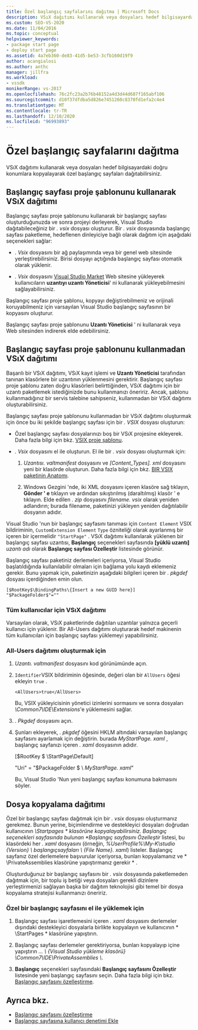 ```yaml
---
title: Özel başlangıç sayfalarını dağıtma | Microsoft Docs
description: VSıX dağıtımı kullanarak veya dosyaları hedef bilgisayardaki doğru konumlara kopyalayarak özel başlangıç sayfaları dağıtmayı öğrenin.
ms.custom: SEO-VS-2020
ms.date: 11/04/2016
ms.topic: conceptual
helpviewer_keywords:
- package start page
- deploy start page
ms.assetid: 4a7eb360-de83-41d5-be53-3cfb160d19f9
author: acangialosi
ms.author: anthc
manager: jillfra
ms.workload:
- vssdk
monikerRange: vs-2017
ms.openlocfilehash: 76c2fc23a2b76b48152a4d3d44d687f165abf106
ms.sourcegitcommit: d10f37dfdba5d826e7451260c8370fd1efa2c4e4
ms.translationtype: MT
ms.contentlocale: tr-TR
ms.lasthandoff: 12/10/2020
ms.locfileid: "96993893"
---
```

# <a name="deploy-custom-start-pages"></a>Özel başlangıç sayfalarını dağıtma

VSıX dağıtımı kullanarak veya dosyaları hedef bilgisayardaki doğru konumlara kopyalayarak özel başlangıç sayfaları dağıtabilirsiniz.

## <a name="vsix-deployment-by-using-the-start-page-project-template"></a>Başlangıç sayfası proje şablonunu kullanarak VSıX dağıtımı

Başlangıç sayfası proje şablonunu kullanarak bir başlangıç sayfası oluşturduğunuzda ve sonra projeyi derleyerek, Visual Studio dağıtabileceğiniz bir *. vsix* dosyası oluşturur. Bir *. vsix* dosyasında başlangıç sayfası paketleme, hedeflenen dinleyiciye bağlı olarak dağıtım için aşağıdaki seçenekleri sağlar:

- *. Vsix* dosyasını bir ağ paylaşımında veya bir genel web sitesinde yerleştirebilirsiniz. Birisi dosyayı açtığında başlangıç sayfası otomatik olarak yüklenir.

- *. Vsix* dosyasını [Visual Studio Market](https://marketplace.visualstudio.com/) Web sitesine yükleyerek kullanıcıların **uzantıyı uzantı Yöneticisi**' ni kullanarak yükleyebilmesini sağlayabilirsiniz.

Başlangıç sayfası proje şablonu, kopyayı değiştirebilmeniz ve orijinali koruyabilmeniz için varsayılan Visual Studio başlangıç sayfasının bir kopyasını oluşturur.

Başlangıç sayfası proje şablonunu **Uzantı Yöneticisi** ' ni kullanarak veya Web sitesinden indirerek elde edebilirsiniz.

## <a name="vsix-deployment-without-using-the-start-page-project-template"></a>Başlangıç sayfası proje şablonunu kullanmadan VSıX dağıtımı
 Başarılı bir VSıX dağıtımı, VSıX kayıt işlemi ve **Uzantı Yöneticisi** tarafından tanınan klasörlere bir uzantının yüklenmesini gerektirir. Başlangıç sayfası proje şablonu zaten doğru klasörleri belirttiğinden, VSıX dağıtımı için bir uzantı paketlemek istediğinizde bunu kullanmanızı öneririz. Ancak, şablonu kullanmadığınız bir servis talebine sahipseniz, kullanmadan bir VSıX dağıtımı oluşturabilirsiniz.

 Başlangıç sayfası proje şablonunu kullanmadan bir VSıX dağıtımı oluşturmak için önce bu iki şekilde başlangıç sayfası için bir *. VSIX* dosyası oluşturun:

- Özel başlangıç sayfası dosyalarınızı boş bir VSıX projesine ekleyerek. Daha fazla bilgi için bkz. [VSIX proje şablonu](../extensibility/vsix-project-template.md).

- *. Vsix* dosyasını el ile oluşturun. El ile bir *. vsix* dosyası oluşturmak için:

   1. *Uzantısı. valtmanifest* dosyasını ve *[Content_Types]. xml* dosyasını yeni bir klasörde oluşturun. Daha fazla bilgi için bkz. [BIR VSIX paketinin Anatomı](../extensibility/anatomy-of-a-vsix-package.md).

   2. Windows Gezgini 'nde, iki XML dosyasını içeren klasöre sağ tıklayın, **Gönder ' e** tıklayın ve ardından sıkıştırılmış (daraltılmış) klasör ' e tıklayın. Elde edilen *. zip* dosyasını *filename. vsix* olarak yeniden adlandırın; burada filename, paketinizi yükleyen yeniden dağıtılabilir dosyanın adıdır.

Visual Studio 'nun bir başlangıç sayfasını tanıması için `Content Element` VSIX bildiriminin, `CustomExtension Element` `Type` özniteliği olarak ayarlanmış bir içeren bir içermelidir `"StartPage"` . VSıX dağıtımı kullanılarak yüklenen bir başlangıç sayfası uzantısı, **Başlangıç** seçenekleri sayfasında **[yüklü uzantı]** *uzantı adı* olarak **Başlangıç sayfası Özelleştir** listesinde görünür.

Başlangıç sayfası paketiniz derlemeleri içeriyorsa, Visual Studio başlatıldığında kullanılabilir olmaları için bağlama yolu kaydı eklemeniz gerekir. Bunu yapmak için, paketinizin aşağıdaki bilgileri içeren bir *. pkgdef* dosyası içerdiğinden emin olun.

```
[$RootKey$\BindingPaths\{Insert a new GUID here}]
"$PackageFolder$"=""
```

### <a name="vsix-deployment-for-all-users"></a>Tüm kullanıcılar için VSıX dağıtımı
 Varsayılan olarak, VSıX paketlerinde dağıtılan uzantılar yalnızca geçerli kullanıcı için yüklenir. Bir All-Users dağıtımı oluşturarak hedef makinenin tüm kullanıcıları için başlangıç sayfası yüklemeyi yapabilirsiniz.

### <a name="to-create-an-all-users-deployment"></a>All-Users dağıtımı oluşturmak için

1. *Uzantı. valtmanifest* dosyasını kod görünümünde açın.

2. `Identifier`VSIX bildiriminin öğesinde, değeri olan bir `AllUsers` öğesi ekleyin `true` .

    ```
    <AllUsers>true</AllUsers>
    ```

     Bu, VSIX yükleyicisinin yönetici izinlerini sormasını ve sonra dosyaları *\Common7\IDE\Extensions*'e yüklemesini sağlar.

3. *. Pkgdef* dosyasını açın.

4. Şunları ekleyerek, *. pkgdef* öğesini HKLM altındaki varsayılan başlangıç sayfasını ayarlamak için değiştirin. burada *MyStartPage. xaml* , başlangıç sayfanızı içeren *. xaml* dosyasının adıdır.

     [$RootKey $ \StartPage\Default]

     "Uri" = "$PackageFolder $ \\ *MyStartPage. xaml*"

     Bu, Visual Studio 'Nun yeni başlangıç sayfası konumuna bakmasını söyler.

## <a name="file-copy-deployment"></a>Dosya kopyalama dağıtımı
 Özel bir başlangıç sayfası dağıtmak için bir *. vsix* dosyası oluşturmanız gerekmez. Bunun yerine, biçimlendirme ve destekleyici dosyaları doğrudan kullanıcının <em>\Startpages \* klasörüne kopyalayabilirsiniz. Başlangıç seçenekleri sayfasında bulunan **Başlangıç sayfasını Özelleştir</em>* listesi, bu klasördeki her *. xaml* dosyasını (örneğin, *%UserProfile%\My-K\studio {Version} \ başlangıçsayfaları \\ {File Name}. xaml*) listeler.  Başlangıç sayfanız özel derlemelere başvurular içeriyorsa, bunları kopyalamanız ve * \PrivateAssemblies klasörüne yapıştırmanız gerekir \* .

 Oluşturduğunuz bir başlangıç sayfasını bir *. vsix* dosyasında paketlemeden dağıtmak için, bir toplu iş betiği veya dosyaları gerekli dizinlere yerleştirmenizi sağlayan başka bir dağıtım teknolojisi gibi temel bir dosya kopyalama stratejisi kullanmanızı öneririz.

### <a name="to-manually-install-a-custom-start-page"></a>Özel bir başlangıç sayfasını el ile yüklemek için

1. Başlangıç sayfası işaretlemesini içeren *. xaml* dosyasını derlemeler dışındaki destekleyici dosyalarla birlikte kopyalayın ve kullanıcının * \StartPages \* klasörüne yapıştırın.

2. Başlangıç sayfası derlemeler gerektiriyorsa, bunları kopyalayıp içine yapıştırın *... \\ {Visual Studio yükleme klasörü} \Common7\IDE\PrivateAssemblies \\*.

3. **Başlangıç** seçenekleri sayfasındaki **Başlangıç sayfasını Özelleştir** listesinde yeni başlangıç sayfasını seçin. Daha fazla bilgi için bkz. [Başlangıç sayfasını özelleştirme](../ide/customizing-the-start-page-for-visual-studio.md).

## <a name="see-also"></a>Ayrıca bkz.

- [Başlangıç sayfasını özelleştirme](../ide/customizing-the-start-page-for-visual-studio.md)
- [Başlangıç sayfasına kullanıcı denetimi Ekle](../extensibility/adding-user-control-to-the-start-page.md)
